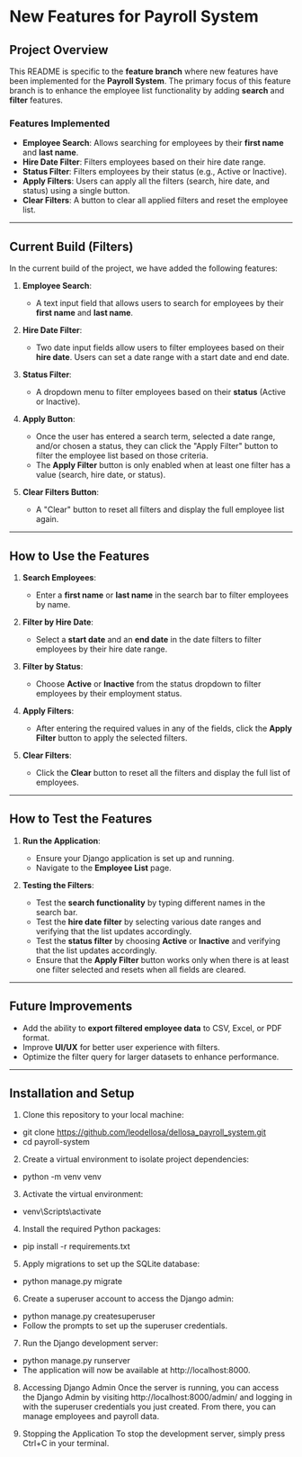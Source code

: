 # New Features for Payroll System

## Project Overview

This README is specific to the **feature branch** where new features have been implemented for the **Payroll System**. The primary focus of this feature branch is to enhance the employee list functionality by adding **search** and **filter** features.

### Features Implemented

- **Employee Search**: Allows searching for employees by their **first name** and **last name**.
- **Hire Date Filter**: Filters employees based on their hire date range.
- **Status Filter**: Filters employees by their status (e.g., Active or Inactive).
- **Apply Filters**: Users can apply all the filters (search, hire date, and status) using a single button.
- **Clear Filters**: A button to clear all applied filters and reset the employee list.

---

## Current Build (Filters)

In the current build of the project, we have added the following features:

1. **Employee Search**:
    - A text input field that allows users to search for employees by their **first name** and **last name**.
    
2. **Hire Date Filter**:
    - Two date input fields allow users to filter employees based on their **hire date**. Users can set a date range with a start date and end date.
    
3. **Status Filter**:
    - A dropdown menu to filter employees based on their **status** (Active or Inactive).
    
4. **Apply Button**:
    - Once the user has entered a search term, selected a date range, and/or chosen a status, they can click the "Apply Filter" button to filter the employee list based on those criteria.
    - The **Apply Filter** button is only enabled when at least one filter has a value (search, hire date, or status).
    
5. **Clear Filters Button**:
    - A "Clear" button to reset all filters and display the full employee list again.

---

## How to Use the Features

1. **Search Employees**:
   - Enter a **first name** or **last name** in the search bar to filter employees by name.
   
2. **Filter by Hire Date**:
   - Select a **start date** and an **end date** in the date filters to filter employees by their hire date range.
   
3. **Filter by Status**:
   - Choose **Active** or **Inactive** from the status dropdown to filter employees by their employment status.
   
4. **Apply Filters**:
   - After entering the required values in any of the fields, click the **Apply Filter** button to apply the selected filters.
   
5. **Clear Filters**:
   - Click the **Clear** button to reset all the filters and display the full list of employees.

---

## How to Test the Features

1. **Run the Application**:
   - Ensure your Django application is set up and running.
   - Navigate to the **Employee List** page.

2. **Testing the Filters**:
   - Test the **search functionality** by typing different names in the search bar.
   - Test the **hire date filter** by selecting various date ranges and verifying that the list updates accordingly.
   - Test the **status filter** by choosing **Active** or **Inactive** and verifying that the list updates accordingly.
   - Ensure that the **Apply Filter** button works only when there is at least one filter selected and resets when all fields are cleared.

---

## Future Improvements

- Add the ability to **export filtered employee data** to CSV, Excel, or PDF format.
- Improve **UI/UX** for better user experience with filters.
- Optimize the filter query for larger datasets to enhance performance.
  
---

## Installation and Setup

1. Clone this repository to your local machine:
- git clone https://github.com/leodellosa/dellosa_payroll_system.git
- cd payroll-system

2. Create a virtual environment to isolate project dependencies:
- python -m venv venv

3. Activate the virtual environment:
- venv\Scripts\activate

4. Install the required Python packages:
- pip install -r requirements.txt

5. Apply migrations to set up the SQLite database:
- python manage.py migrate

6. Create a superuser account to access the Django admin:
- python manage.py createsuperuser
- Follow the prompts to set up the superuser credentials.

7. Run the Django development server:
- python manage.py runserver
- The application will now be available at http://localhost:8000.

8. Accessing Django Admin
Once the server is running, you can access the Django Admin by visiting http://localhost:8000/admin/ and logging in with the superuser credentials you just created. From there, you can manage employees and payroll data.

9. Stopping the Application
To stop the development server, simply press Ctrl+C in your terminal.

